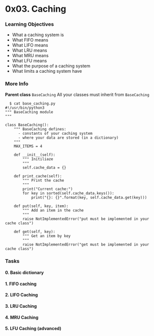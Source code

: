 # 0x03. Caching
### Learning Objectives
  * What a caching system is
  * What FIFO means
  * What LIFO means
  * What LRU means
  * What MRU means
  * What LFU means
  * What the purpose of a caching system
  * What limits a caching system have

### More Info
**Parent class** ``BaseCaching``
All your classes must inherit from ``BaseCaching``

```
  $ cat base_caching.py
#!/usr/bin/python3
""" BaseCaching module
"""

class BaseCaching():
    """ BaseCaching defines:
      - constants of your caching system
      - where your data are stored (in a dictionary)
    """
    MAX_ITEMS = 4

    def __init__(self):
        """ Initiliaze
        """
        self.cache_data = {}

    def print_cache(self):
        """ Print the cache
        """
        print("Current cache:")
        for key in sorted(self.cache_data.keys()):
            print("{}: {}".format(key, self.cache_data.get(key)))

    def put(self, key, item):
        """ Add an item in the cache
        """
        raise NotImplementedError("put must be implemented in your cache class")

    def get(self, key):
        """ Get an item by key
        """
        raise NotImplementedError("get must be implemented in your cache class")
```

### Tasks

#### 0. Basic dictionary
#### 1. FIFO caching
#### 2. LIFO Caching
#### 3. LRU Caching
#### 4. MRU Caching
#### 5. LFU Caching (advanced)
